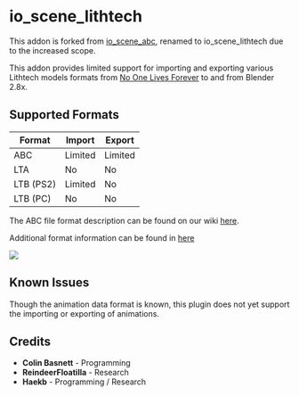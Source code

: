 # io_scene_lithtech

This addon is forked from [io_scene_abc](https://github.com/cmbasnett/io_scene_abc), renamed to io_scene_lithtech due to the increased scope. 

This addon provides limited support for importing and exporting various Lithtech models formats from [No One Lives Forever](https://en.wikipedia.org/wiki/The_Operative:_No_One_Lives_Forever) to and from Blender 2.8x.

## Supported Formats

Format | Import | Export
--- | --- | ---
ABC | Limited | Limited
LTA | No | No
LTB (PS2) | Limited | No
LTB (PC) | No | No

The ABC file format description can be found on our wiki [here](https://github.com/cmbasnett/io_scene_abc/wiki/ABC).

Additional format information can be found in [here](https://github.com/haekb/io_scene_lithtech/tree/master/research)

![](https://raw.githubusercontent.com/haekb/io_scene_lithtech/master/doc/readme/example.png)

## Known Issues
Though the animation data format is known, this plugin does not yet support the importing or exporting of animations.

## Credits
* **Colin Basnett** - Programming
* **ReindeerFloatilla** - Research
* **Haekb** - Programming / Research
